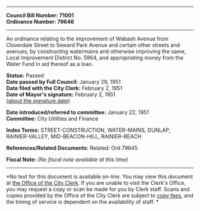 * * * * *  
  
**Council Bill Number: [](#h0)[](#h2)71001**   
**Ordinance Number: 79646**  
  
* * * * *  
  
An ordinance relating to the improvement of Wabash Avenue from Cloverdale Street to Seward Park Avenue and certain other streets and avenues, by constructing watermains and otherwise improving the same, Local Improvement District No. 5964, and appropriating money from the Water Fund in aid thereof as a loan.  
  
**Status:** Passed   
**Date passed by Full Council:** January 29, 1951   
**Date filed with the City Clerk:** February 2, 1951   
**Date of Mayor's signature:** February 2, 1951   
[(about the signature date)](/~public/approvaldate.htm)   
  
  
**Date introduced/referred to committee:** January 22, 1951   
**Committee:** City Utilities and Finance   
  
**Index Terms:** STREET-CONSTRUCTION, WATER-MAINS, DUNLAP, RAINIER-VALLEY, MID-BEACON-HILL, RAINIER-BEACH  
  
**References/Related Documents:** Related: Ord 79645  
  
**Fiscal Note:** *(No fiscal note available at this time)*  
  
* * * * *  
  
*No text for this document is available on-line. You may view this document at [the Office of the City Clerk](http://www.seattle.gov/leg/clerk/contactUs.htm). If you are unable to visit the Clerk's Office, you may request a copy or scan be made for you by Clerk staff. Scans and copies provided by the Office of the City Clerk are subject to [copy fees](http://clerk.seattle.gov/~public/clerkfees.htm), and the timing of service is dependent on the availability of staff. *  
  
  
